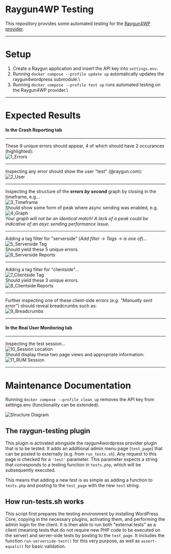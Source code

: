 # Raygun4WP Testing
This repository provides some automated testing for the [Raygun4WP provider](https://github.com/MindscapeHQ/raygun4wordpress).

---

# Setup
1. Create a Raygun application and insert the API key into `settings.env`.
3. Running `docker compose --profile update up` automatically updates the raygun4wordpress submodule.\
4. Running `docker compose --profile test up` runs automated testing on the Raygun4WP provider.\

---

# Expected Results
#### In the Crash Reporting tab

---

These 9 unique errors should appear, 4 of which should have 2 occurances (highlighted):\
![1_Errors](https://user-images.githubusercontent.com/57383574/213059443-22d8d484-a6cc-49b7-8044-f88f5f03c026.png)

---

Inspecting any error should show the user "test" (@raygun.com):\
![2_User](https://user-images.githubusercontent.com/57383574/213059599-0894f523-c79e-4535-ac5f-ca6f5f763695.png)

---

Inspecting the structure of the ***errors by second*** graph by closing in the timeframe, e.g...\
![3_Timeframe](https://user-images.githubusercontent.com/57383574/213059705-2173ba81-cb71-483b-98ef-24720addedbd.png)\
Should show some form of peak where async sending was enabled, e.g.\
![4_Graph](https://user-images.githubusercontent.com/57383574/213059940-11c8855a-cf61-43f6-ae8d-18168f9924e1.png)\
*Your graph will not be an identical match! A lack of a peak could be indicative of an asyc sending performance issue.*

---

Adding a tag filter for "serverside" (*Add filter &rarr; Tags &rarr; is one of*)...\
![5_Serverside Tag](https://user-images.githubusercontent.com/57383574/213060158-c3c9b1e4-b1f1-4b8b-8da5-2d2d5bc9a759.png)\
Should yield these 5 unique errors.\
![6_Serverside Reports](https://user-images.githubusercontent.com/57383574/213060399-19c92796-c2ce-4c8b-a83f-4c715f3ba192.png)

---

Adding a tag filter for "clientside"...\
![7_Clientside Tag](https://user-images.githubusercontent.com/57383574/213060437-eccf4885-e25e-424f-8183-62fd4e85b71b.png)\
Should yield these 3 unique errors.\
![8_Clientside Reports](https://user-images.githubusercontent.com/57383574/213060508-fc70d72b-5867-4d4d-bd0e-ca09891e247b.png)

---

Further inspecting one of these client-side errors (*e.g. "Manually sent error"*) should reveal breadcrumbs such as:\
![9_Breadcrumbs](https://user-images.githubusercontent.com/57383574/213060740-d9d5169a-d874-42a6-989c-44dfa359b460.png)

---

#### In the Real User Monitoring tab

---

Inspecting the test session...\
![10_Session Location](https://user-images.githubusercontent.com/57383574/213060783-e6a013b1-f1fc-4369-97f1-bbe41e761034.png)\
Should display these two page views and appropriate information:\
![11_RUM Session](https://user-images.githubusercontent.com/57383574/213060966-e90f8e0e-f0c1-41ea-ba8d-a707cd644ee9.png)

---

# Maintenance Documentation
Running `docker compose --profile clean up` removes the API key from settings.env (functionality can be extended).

![Structure Diagram](https://user-images.githubusercontent.com/57383574/213067555-6a875b25-917b-4c3c-a3f7-52cfec01dee8.png)

## The raygun-testing plugin
This plugin is activated alongside the raygun4wordpress provider plugin that is to be tested. It adds an additional admin menu page (`test_page`) that can be posted to externally (e.g. from `run_tests.sh`). Any request to this page is checked for a `'test'` parameter. This parameter expects a string that corresponds to a testing function in `tests.php`, which will be subsequently executed.

This means that adding a new test is as simple as adding a function to `tests.php` and posting to the `test_page` with the new `test` string.

## How run-tests.sh works
This script first prepares the testing environment by installing WordPress Core, copying in the necessary plugins, activating them, and performing the admin login for the client. It is then able to run both "external tests" as a client (meaning tests that do not require new PHP code to be executed on the server) and server-side tests by posting to the `test_page`. It includes the function `run-serverside-test()` for this very purpose, as well as `assert-equals()` for basic validation.
